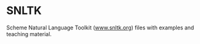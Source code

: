SNLTK
=====

Scheme Natural Language Toolkit (www.snltk.org) files with examples and teaching material.